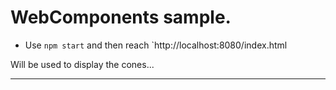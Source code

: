 # WebComponents sample.


- Use `npm start` and then reach `http://localhost:8080/index.html  

Will be used to display the cones...

---